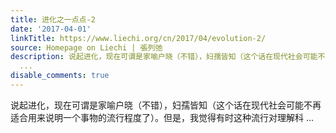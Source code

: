 ```yaml
---
title: 进化之一点点-2
date: '2017-04-01'
linkTitle: https://www.liechi.org/cn/2017/04/evolution-2/
source: Homepage on Liechi | 張列弛
description: 说起进化，现在可谓是家喻户晓（不错），妇孺皆知（这个话在现代社会可能不再适合用来说明一个事物的流行程度了）。但是，我觉得有时这种流行对理解科
  ...
disable_comments: true
---
```

说起进化，现在可谓是家喻户晓（不错），妇孺皆知（这个话在现代社会可能不再适合用来说明一个事物的流行程度了）。但是，我觉得有时这种流行对理解科 ...